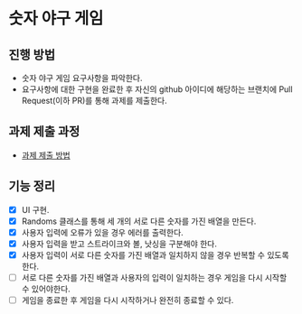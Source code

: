 # 숫자 야구 게임
## 진행 방법
* 숫자 야구 게임 요구사항을 파악한다.
* 요구사항에 대한 구현을 완료한 후 자신의 github 아이디에 해당하는 브랜치에 Pull Request(이하 PR)를 통해 과제를 제출한다.

## 과제 제출 과정
* [과제 제출 방법](https://github.com/next-step/nextstep-docs/tree/master/precourse)

## 기능 정리
- [x] UI 구현.
- [x] Randoms 클래스를 통해 세 개의 서로 다른 숫자를 가진 배열을 만든다.
- [x] 사용자 입력에 오류가 있을 경우 에러를 출력한다.
- [x] 사용자 입력을 받고 스트라이크와 볼, 낫싱을 구분해야 한다.
- [x] 사용자 입력이 서로 다른 숫자를 가진 배열과 일치하지 않을 경우 반복할 수 있도록 한다.
- [ ] 서로 다른 숫자를 가진 배열과 사용자의 입력이 일치하는 경우 게임을 다시 시작할 수 있어야한다.
- [ ] 게임을 종료한 후 게임을 다시 시작하거나 완전히 종료할 수 있다.